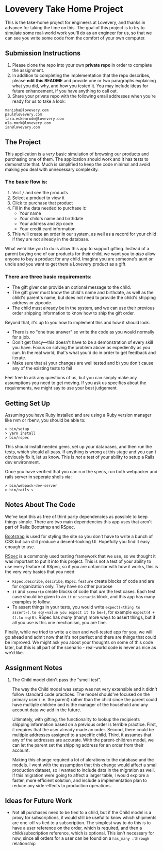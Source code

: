 # Lovevery Take Home Project

This is the take-home project for engineers at Lovevery, and thanks in advance for taking the time on this.  The
goal of this project is to try to simulate some real-world work you'll do as an engineer for us, so that we can
see you write some code from the comfort of your own computer.

## Submission Instructions

1. Please clone the repo into your own **private repo** in order to complete the assignment.
1. In addition to completing the implementation that the repo describes, please **edit this README** and provide one or two paragraphs explaining what you did, why, and how you tested it. You may include ideas for future enhancement, if you have anything to call out.
1. Share your private repo with the following email addresses when you're ready for us to take a look:

```
manisha@lovevery.com
paul@lovevery.com
tara.eckenrode@lovevery.com
ola.mork@lovevery.com
ian@lovevery.com
```

## The Project

This application is a *very* basic simulation of browsing our products and purchasing one of them.  The
application should work and it has tests to demonstrate that.  Much is simplified to keep the code minimal and
avoid making you deal with unnecessary complexity.

### The basic flow is:

1. Visit `/` and see the products
1. Select a product to view it
1. Click to purchase that product
1. Fill in the data needed to purchase it:
   - Your name
   - Your child's name and birthdate
   - Your address and zip code
   - Your credit card information
1. This will create an order in our system, as well as a record for your child if they are not already in the database.

What we'd like you to do is allow this app to support gifting.  Instead of a parent buying one of our products for
their child, we want you to *also* allow anyone to buy a product for any child. Imagine you are someone's aunt or
uncle and you want to get them a Lovevery product as a gift.

### There are three basic requirements:

* The gift giver can provide an optional message to the child.
* The gift giver must know the child's name and birthdate, as well as the child's parent's name, but does not need
to provide the child's shipping address or zipcode.
* The child must already be in the system, and we can use their previous order shipping information to know how to
ship the gift order.

Beyond that, it's up to you how to implement this and how it should look.

* There is no "one true answer" so write the code as you would normally for a job.
* Don't get fancy—this doesn't have to be a demonstration of every skill you have. Focus on solving the problem above as expediently as you can.  In the real world, that's what you'd do in order to get feedback and iterate.
* Make sure that a) your changes are well tested and b) you don't cause any of the existing tests to fail

Feel free to ask any questions of us, but you can simply make any assumptions you need to get moving. If you ask
us specifics about the requirements, we might say to use your best judgement.

## Getting Set Up

Assuming you have Ruby installed and are using a Ruby version manager like rvm or rbenv, you should be able to:

```
> bin/setup
> yarn install
> bin/rspec
```

This should install needed gems, set up your databases, and then run the tests, which should all pass.  If
anything is wrong at this stage and you can't obviously fix it, let us know.  This is *not* a test of your ability
to setup a Rails dev environment.

Once you have verified that you can run the specs, run both webpacker and rails server in seperate shells via:

```
> bin/webpack-dev-server
> bin/rails s
```

## Notes About The Code

We've kept this as free of third party dependencies as possible to keep things simple.  There are two main
dependencies this app uses that aren't part of Rails: Bootstrap and RSpec.

[Bootstrap](https://getbootstrap.com/) is used for styling the site so you don't have to write a bunch of CSS but
can still produce a decent-looking UI.  Hopefully you find it easy enough to use.

[RSpec](https://rspec.info) is a commonly used testing framework that we use, so we thought it was important to
put it into this project.  This is not a test of your ability to use every feature of RSpec, so if you are
unfamiliar with how it works, this is the very very basics that you need:

* `Rspec.describe`, `describe`, `RSpec.feature` create blocks of code and are for organization only.  They have no
other purpose
* `it` and `scenario` create blocks of code that *are* the test cases.  Each test case should be given to an `it`
or `scenario` block, and this app has many examples to follow.
* To assert things in your tests, you would write `expect(«thing to assert»).to eq(«value you expect it to be»)`, for example `expect(4 + 4).to eq(8)`.  RSpec has *many* (many) more ways to assert things, but if all you use is this one mechanism, you are fine.

Finally, while we tried to write a clean and well-tested app for you, we will go ahead and admit now that it's not
perfect and there are things that could be improved.  We might ask you about your thoughts on some of this code
later, but this is all part of the scenario - real-world code is never as nice as we'd like.

## Assignment Notes

1) The Child model didn't pass the "smell test". 
   
   The way the Child model was setup was not very extensible and it didn't follow standard code practices. The model should've focused on the primary user (i.e. the parent) rather than the child since the parent could have multiple children and is the manager of the household and any account data we add in the future.

   Ultimately, with gifting, the functionality to lookup the recipients shipping information based on a previous order is terrible practice. First, it requires that the user already made an order. Second, there could be multiple addresses assigned to a specific child. Third, it assumes that any of the addresses are accurate. With the parent-children model, we can let the parent set the shipping address for an order from their account.

   Making this change required a lot of alerations to the database and the models. I went with the assumption that this change would affect a small production dataset, so I wanted to include data in the migration as well. If this migration were going to affect a larger table, I would explore a faster, more efficient solution, and include a implementation plan to reduce any side-effects to production operations.



## Ideas for Future Work
   - Not all purchases need to be tied to a child, but if the Child model is a proxy for subscriptions, it would still be useful to know which shipments are one-off vs tied to a subscription. The simplest way to do this is to have a user reference on the order, which is required, and then a child/subscription reference, which is optional. This isn't necessary for now, since all orders for a user can be found on a `has_many :through` relationship